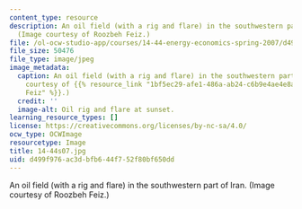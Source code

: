 ```yaml
---
content_type: resource
description: An oil field (with a rig and flare) in the southwestern part of Iran.
  (Image courtesy of Roozbeh Feiz.)
file: /ol-ocw-studio-app/courses/14-44-energy-economics-spring-2007/d499f976ac3dbfb644f752f80bf650dd_14-44s07.jpg
file_size: 50476
file_type: image/jpeg
image_metadata:
  caption: An oil field (with a rig and flare) in the southwestern part of Iran. (Image
    courtesy of {{% resource_link "1bf5ec29-afe1-486a-ab24-c6b9e4ae4e8a" "Roozbeh
    Feiz" %}}.)
  credit: ''
  image-alt: Oil rig and flare at sunset.
learning_resource_types: []
license: https://creativecommons.org/licenses/by-nc-sa/4.0/
ocw_type: OCWImage
resourcetype: Image
title: 14-44s07.jpg
uid: d499f976-ac3d-bfb6-44f7-52f80bf650dd
---
```

An oil field (with a rig and flare) in the southwestern part of Iran. (Image courtesy of Roozbeh Feiz.)